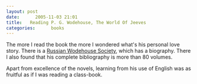 ```yaml
---
layout: post
date:      2005-11-03 21:01
title:   Reading P. G. Wodehouse, The World Of Jeeves
categories:      books
---
```


The more I read the book the more I wondered what's his personal love story. There is a <a href="http://www.wodehouse.ru">Russian Wodehouse Society</a>, which has a biography. There I also found that his complete bibliography is more than 80 volumes.

Apart from excellence of the novels, learning from his use of English was as fruitful as if I was reading a class-book.
